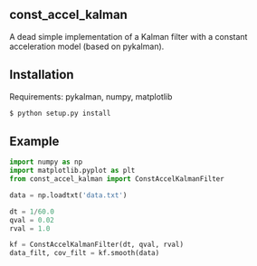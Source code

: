 ## const_accel_kalman 

A dead simple implementation of a Kalman filter with a constant acceleration model (based on pykalman).


## Installation

Requirements: pykalman, numpy, matplotlib 

```bash
$ python setup.py install 

```


## Example

``` python
import numpy as np
import matplotlib.pyplot as plt
from const_accel_kalman import ConstAccelKalmanFilter

data = np.loadtxt('data.txt')

dt = 1/60.0 
qval = 0.02
rval = 1.0

kf = ConstAccelKalmanFilter(dt, qval, rval) 
data_filt, cov_filt = kf.smooth(data)

```




